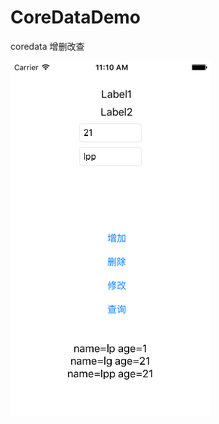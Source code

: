# CoreDataDemo
coredata 增删改查

![image](https://github.com/mrgang/CoreDataDemo/blob/master/CoreDataDemo/pic.png)
